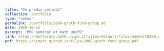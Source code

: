 ```yaml
---
title: "On p-adic periods"
collection: portfolio
type: "notes"
permalink: /portfolio/2008-groth-fund-group.md
date: 2008-10-15
excerpt: "PhD seminar at math uniPD"
link: https://dottorato.math.unipd.it/sites/default/files/SemDott0809_note.pdf
pdf: https://nimath.github.io/files/2008-groth-fund-group.pdf
---
```

